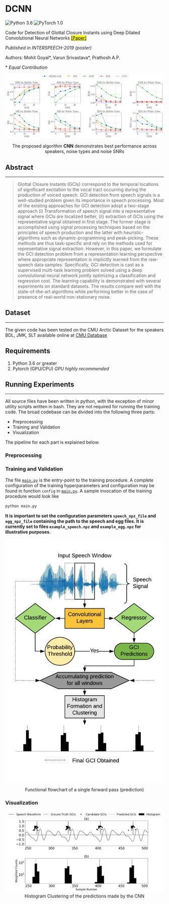 # DCNN
![Python 3.6](https://img.shields.io/badge/python-3.6-green.svg?style=plastic)
![PyTorch 1.0](https://img.shields.io/badge/pytorch-1.0-green.svg?style=plastic)

Code for Detection of Glottal Closure Instants using Deep Dilated Convolutional Neural Networks [<mark>[Paper]</mark>](https://arxiv.org/abs/1804.10147)

_Published in INTERSPEECH-2019 (poster)_


Authors: Mohit Goyal\*, Varun Srivastava\*, Prathosh A.P.

\* _Equal Contribution_

![State of the art results on GCI detection](./images/results.png)
<center> The proposed algorithm <strong>CNN</strong> demonstrates best performance across speakers, noise types and noise SNRs </center>


## Abstract

---

>Glottal Closure Instants (GCIs) correspond to the temporal locations of significant excitation to the vocal tract occurring during the production of voiced speech. GCI detection from speech signals is a well-studied problem given its importance in speech processing. Most of the existing approaches for GCI detection adopt a two-stage approach (i) Transformation of speech signal into a representative signal where GCIs are localized better, (ii) extraction of GCIs using the representative signal obtained in first stage. The former stage is accomplished using signal processing techniques based on the principles of speech production and the latter with heuristic-algorithms such as dynamic-programming and peak-picking. These methods are thus task-specific and rely on the methods used for representative signal extraction. However, in this paper, we formulate the GCI detection problem from a representation learning perspective where appropriate representation is implicitly learned from the raw-speech data samples. Specifically, GCI detection is cast as a supervised multi-task learning problem solved using a deep convolutional neural network jointly optimizing a classification and regression cost. The learning capability is demonstrated with several experiments on standard datasets. The results compare well with the state-of-the-art algorithms while performing better in the case of presence of real-world non-stationary noise.

## Dataset

---

The given code has been tested on the CMU Arctic Dataset for the speakers BDL, JMK, SLT available online at [CMU Database](http://www.festvox.org/cmu_arctic/)

## Requirements
1. Python 3.6 or greater
2. Pytorch (GPU/CPU) _GPU highly recommended_

## Running Experiments

---

All source files have been written in python, with the exception of minor utility scripts written in bash. They are not required for running the training code.
The broad codebase can be divided into the following three parts:

- Preprocessing
- Training and Validation
- Visualization

The pipeline for each part is explained below.

### Preprocessing


### Training and Validation

The file [`main.py`](main.py) is the entry-point to the training procedure. A complete configuration of the training hyperparameters and configuration may be found in function `config` in [`main.py`](main.py). A sample invocation of the training procedure would look like

```bash
python main.py 
```
**It is important to set the configuration parameters `speech_npz_file` and `egg_npz_file` containing the path to the speech and egg files. It is currently set to files `example_speech.npz` and `example_egg.npz` for illustrative purposes.**

<p align="center">
<img src="./images/AlgoFigv2.png">
<br\>

<center>
Functional flowchart of a single forward pass (prediction)
</center>
</p>


### Visualization


<p align="center">
<img src="./images/cluster2.png">
Histogram Clustering of the predictions made by the CNN
</p>


